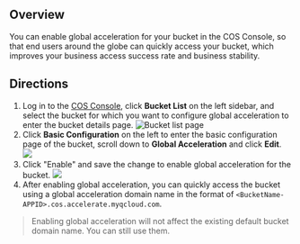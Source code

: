 ## Overview

You can enable global acceleration for your bucket in the COS Console, so that end users around the globe can quickly access your bucket, which improves your business access success rate and business stability.
## Directions

1. Log in to the [COS Console](https://console.cloud.tencent.com/cos5), click **Bucket List** on the left sidebar, and select the bucket for which you want to configure global acceleration to enter the bucket details page.
![Bucket list page](https://main.qcloudimg.com/raw/01045b0ada6a9c72b55bf090d14fc193.png)
2. Click **Basic Configuration** on the left to enter the basic configuration page of the bucket, scroll down to **Global Acceleration** and click **Edit**.
![](https://main.qcloudimg.com/raw/e26fe8fd79c9bbc0d0ad1f9fe9088169.png)
3. Click "Enable" and save the change to enable global acceleration for the bucket.
![](https://main.qcloudimg.com/raw/1c6a7197c77a1555a91ad83fd29c8264.png)
4. After enabling global acceleration, you can quickly access the bucket using a global acceleration domain name in the format of `<BucketName-APPID>.cos.accelerate.myqcloud.com`.
>Enabling global acceleration will not affect the existing default bucket domain name. You can still use them.
